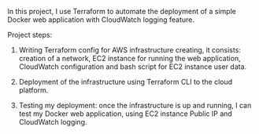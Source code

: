 In this project, I use Terraform to automate the deployment of a simple Docker web application with CloudWatch logging feature.

Project steps:

1. Writing Terraform config for AWS infrastructure creating, it consists: creation of a network, EC2 instance for running the web application, CloudWatch configuration and bash script for EC2 instance user data.

2. Deployment of the infrastructure using Terraform CLI to the cloud platform.

3. Testing my deployment: once the infrastructure is up and running, I can test my Docker web application, using EC2 instance Public IP and CloudWatch logging.
